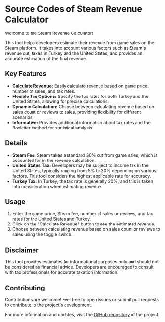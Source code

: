 # Source Codes of Steam Revenue Calculator

Welcome to the Steam Revenue Calculator!

This tool helps developers estimate their revenue from game sales on the Steam platform. It takes into account various factors such as Steam's revenue cut, taxes in Turkey and the United States, and provides an accurate estimation of the final revenue.

## Key Features

- **Calculate Revenue:** Easily calculate revenue based on game price, number of sales, and tax rates.
- **Flexible Tax Options:** Specify the tax rates for both Turkey and the United States, allowing for precise calculations.
- **Dynamic Calculation:** Choose between calculating revenue based on sales count or reviews to sales, providing flexibility for different scenarios.
- **Informative:** Provides additional information about tax rates and the Boxleiter method for statistical analysis.

## Details

- **Steam Fee:** Steam takes a standard 30% cut from game sales, which is accounted for in the revenue calculation.
- **United States Tax:** Developers may be subject to income tax in the United States, typically ranging from 5% to 30% depending on various factors. This tool considers the highest applicable rate for accuracy.
- **Turkey Tax:** In Turkey, the tax rate is generally 20%, and this is taken into consideration when estimating revenue.

## Usage

1. Enter the game price, Steam fee, number of sales or reviews, and tax rates for the United States and Turkey.
2. Click on the "Calculate Revenue" button to see the estimated revenue.
3. Choose between calculating revenue based on sales count or reviews to sales using the toggle switch.

## Disclaimer

This tool provides estimates for informational purposes only and should not be considered as financial advice. Developers are encouraged to consult with tax professionals for accurate taxation information.

## Contributing

Contributions are welcome! Feel free to open issues or submit pull requests to contribute to the project's development.

For more information and updates, visit the [GitHub repository](https://github.com/sametgurtuna/SteamRevenueCalculator) of the project.

